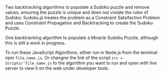 Two backtracking algorithms to populate a Sudoku puzzle and remove values, ensuring the puzzle is unique and does not violate the rules of 
Sudoku: Sudoku.js treates the problem as a Constraint Satsifaction Problem and uses Constraint Propagation and Backtracking to create the Sudoku Puzzle.

One backtracking algorithm to populate a Miracle Sudoku Puzzle, although this is still a work in progress. 

To run these JavaScript Algorithms, either run in Node.js from the terminal: npm `file_name.js`. Or changne the link of the script `src = Scripts/'file_name.js` to the algorithm you want to run and open with live server to view it on the web under developer tools.
